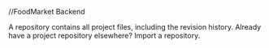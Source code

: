 //FoodMarket Backend

A repository contains all project files, including the revision history. Already have a project repository elsewhere? Import a repository.
